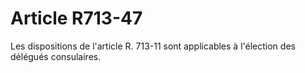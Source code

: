 # Article R713-47

Les dispositions de l'article R. 713-11 sont applicables à l'élection des délégués consulaires.
